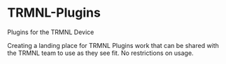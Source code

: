 # TRMNL-Plugins
Plugins for the TRMNL Device

Creating a landing place for TRMNL Plugins work that can be shared with the TRMNL team to use as they see fit. No restrictions on usage.
